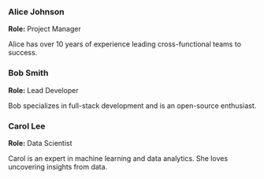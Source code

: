 <div class="people-container">
    <div class="person-box">
        <div class="placeholder"></div>
        <h3>Alice Johnson</h3>
        <p><strong>Role:</strong> Project Manager</p>
        <p>Alice has over 10 years of experience leading cross-functional teams to success.</p>
    </div>
    <div class="person-box">
        <div class="placeholder"></div>
        <h3>Bob Smith</h3>
        <p><strong>Role:</strong> Lead Developer</p>
        <p>Bob specializes in full-stack development and is an open-source enthusiast.</p>
    </div>
    <div class="person-box">
        <div class="placeholder"></div>
        <h3>Carol Lee</h3>
        <p><strong>Role:</strong> Data Scientist</p>
        <p>Carol is an expert in machine learning and data analytics. She loves uncovering insights from data.</p>
    </div>
</div>